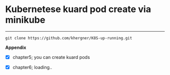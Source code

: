 # Kubernetese kuard pod create via minikube

------------------------------------------------------------------------
```
git clone https://github.com/khergner/K8S-up-running.git
```

**Appendix**

- [x] chapter5; you can create kuard pods

- [x] chapter6; loading..
